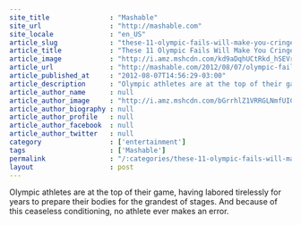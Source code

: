 ```yaml
---
site_title               : "Mashable"
site_url                 : "http://mashable.com"
site_locale              : "en_US"
article_slug             : "these-11-olympic-fails-will-make-you-cringe"
article_title            : "These 11 Olympic Fails Will Make You Cringe"
article_image            : "http://i.amz.mshcdn.com/kd9aDqhUCtRkd_hSEVrgj0NHDhc=/1200x627/2012%2F12%2F04%2Ff6%2Fthese11olym.ch5.jpg"
article_url              : "http://mashable.com/2012/08/07/olympic-fails/"
article_published_at     : "2012-08-07T14:56:29-03:00"
article_description      : "Olympic athletes are at the top of their game, having labored tirelessly for years to prepare their bodies for the grandest of stages. And because of this ceaseless conditioning, no athlete ever makes an error."
article_author_name      : null
article_author_image     : "http://i.amz.mshcdn.com/bGrrhlZ1VRRGLNmfUICLZEukMuY=/90x90/2016%2F07%2F14%2Fa9%2F201302082cbrandoncito.c9ccc.a86de.jpg"
article_author_biography : null
article_author_profile   : null
article_author_facebook  : null
article_author_twitter   : null
category                 : ['entertainment']
tags                     : ['Mashable']
permalink                : "/:categories/these-11-olympic-fails-will-make-you-cringe/"
layout                   : post
---
```


Olympic athletes are at the top of their game, having labored tirelessly for years to prepare their bodies for the grandest of stages. And because of this ceaseless conditioning, no athlete ever makes an error.
